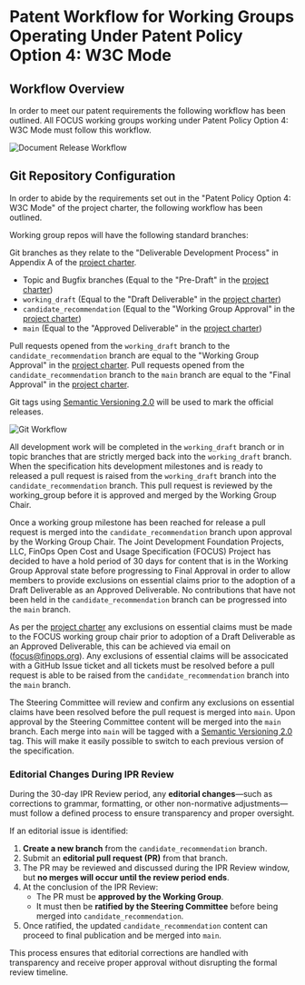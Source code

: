Patent Workflow for Working Groups Operating Under Patent Policy Option 4: W3C Mode
===================================================================================

Workflow Overview
-----------------

In order to meet our patent requirements the following workflow has been outlined. All FOCUS working groups working under Patent Policy Option 4: W3C Mode must follow this workflow.

![Document Release Workflow](images/FOCUS_Document_Release_Workflow_v1.0.3.png?raw=true "Document Release Workflow")

Git Repository Configuration
------------------

In order to abide by the requirements set out in the "Patent Policy Option 4: W3C Mode" of the project charter, the following workflow has been outlined.

Working group repos will have the following standard branches:

Git branches as they relate to the "Deliverable Development Process" in Appendix A of the [project charter](https://github.com/FinOps-Open-Cost-and-Usage-Spec/foundation/blob/main/FOCUS_-_Membership_Agreement_Package_for_use.pdf).

* Topic and Bugfix branches (Equal to the "Pre-Draft" in the [project charter](https://github.com/FinOps-Open-Cost-and-Usage-Spec/foundation/blob/main/FOCUS_-_Membership_Agreement_Package_for_use.pdf))
* `working_draft` (Equal to the "Draft Deliverable" in the [project charter](https://github.com/FinOps-Open-Cost-and-Usage-Spec/foundation/blob/main/FOCUS_-_Membership_Agreement_Package_for_use.pdf))
* `candidate_recommendation` (Equal to the "Working Group Approval" in the [project charter](https://github.com/FinOps-Open-Cost-and-Usage-Spec/foundation/blob/main/FOCUS_-_Membership_Agreement_Package_for_use.pdf))
* `main` (Equal to the "Approved Deliverable" in the [project charter](https://github.com/FinOps-Open-Cost-and-Usage-Spec/foundation/blob/main/FOCUS_-_Membership_Agreement_Package_for_use.pdf))

Pull requests opened from the `working_draft` branch to the `candidate_recommendation` branch are equal to the "Working Group Approval" in the [project charter](https://github.com/FinOps-Open-Cost-and-Usage-Spec/foundation/blob/main/FOCUS_-_Membership_Agreement_Package_for_use.pdf).
Pull requests opened from the `candidate_recommendation` branch to the `main` branch are equal to the "Final Approval" in the [project charter](https://github.com/FinOps-Open-Cost-and-Usage-Spec/foundation/blob/main/FOCUS_-_Membership_Agreement_Package_for_use.pdf).


Git tags using [Semantic Versioning 2.0](https://semver.org/spec/v2.0.0.html) will be used to mark the official releases.

![Git Workflow](images/FOCUS_GIT_Workflow_v1.0.3.png?raw=true "Git Workflow")

All development work will be completed in the `working_draft` branch or in topic branches that are strictly merged back into the `working_draft` branch. When the specification hits development milestones and is ready to released a pull request is raised from the `working_draft` branch into the `candidate_recommendation` branch. This pull request is reviewed by the working_group before it is approved and merged by the Working Group Chair. 

Once a working group milestone has been reached for release a pull request is merged into the `candidate_recommendation` branch upon approval by the Working Group Chair. The Joint Development Foundation Projects, LLC, FinOps Open Cost and Usage Specification (FOCUS) Project has decided to have a hold period of 30 days for content that is in the Working Group Approval state before progressing to Final Approval in order to allow members to provide exclusions on essential claims prior to the adoption of a Draft Deliverable as an Approved Deliverable. No contributions that have not been held in the `candidate_recommendation` branch can be progressed into the `main` branch. 

As per the [project charter](https://github.com/FinOps-Open-Cost-and-Usage-Spec/foundation/blob/main/FOCUS_-_Membership_Agreement_Package_for_use.pdf) any exclusions on essential claims must be made to the FOCUS working group chair prior to adoption of a Draft Deliverable as an Approved Deliverable, this can be achieved via email on (focus@finops.org). Any exclusions of essential claims will be associcated with a GitHub Issue ticket and all tickets must be resolved before a pull request is able to be raised from the `candidate_recommendation` branch into the `main` branch.

The Steering Committee will review and confirm any exclusions on essential claims have been resolved before the pull request is merged into `main`. Upon approval by the Steering Committee content will be merged into the `main` branch. Each merge into `main` will be tagged with a [Semantic Versioning 2.0](https://semver.org/spec/v2.0.0.html) tag. This will make it easily possible to switch to each previous version of the specification.

### Editorial Changes During IPR Review

During the 30-day IPR Review period, any **editorial changes**—such as corrections to grammar, formatting, or other non-normative adjustments—must follow a defined process to ensure transparency and proper oversight.

If an editorial issue is identified:

1. **Create a new branch** from the `candidate_recommendation` branch.
2. Submit an **editorial pull request (PR)** from that branch.
3. The PR may be reviewed and discussed during the IPR Review window, but **no merges will occur until the review period ends**.
4. At the conclusion of the IPR Review:
   - The PR must be **approved by the Working Group**.
   - It must then be **ratified by the Steering Committee** before being merged into `candidate_recommendation`.
5. Once ratified, the updated `candidate_recommendation` content can proceed to final publication and be merged into `main`.

This process ensures that editorial corrections are handled with transparency and receive proper approval without disrupting the formal review timeline.